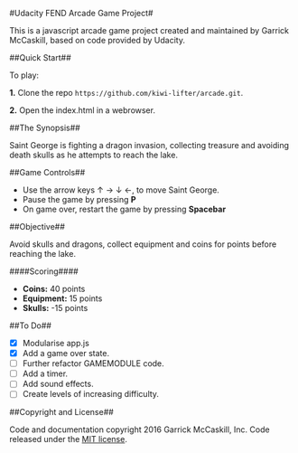 #Udacity FEND Arcade Game Project#

This is a javascript arcade game project created and maintained by Garrick McCaskill, based on code provided by Udacity.

##Quick Start##

To play:

**1.** Clone the repo `https://github.com/kiwi-lifter/arcade.git`.

**2.** Open the index.html in a webrowser.

##The Synopsis##

Saint George is fighting a dragon invasion, collecting treasure and avoiding death skulls as he attempts to reach the lake.

##Game Controls##

- Use the arrow keys &#8593; &#8594; &#8595; &#8592;, to move Saint George.
- Pause the game by pressing **P**
- On game over, restart the game by pressing **Spacebar**

##Objective##

Avoid skulls and dragons, collect equipment and coins for points before reaching the lake.

####Scoring####
- **Coins:**		40 points
- **Equipment:**	15 points
- **Skulls:**		-15 points

##To Do##

- [x] Modularise app.js
- [x] Add a game over state.
- [ ] Further refactor GAMEMODULE code.
- [ ] Add a timer.
- [ ] Add sound effects.
- [ ] Create levels of increasing difficulty.

##Copyright and License##

Code and documentation copyright 2016 Garrick McCaskill, Inc. Code released under the [MIT license](https://github.com/kiwi-lifter/arcade/blob/master/LICENSE.txt).



